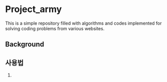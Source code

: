 # Project_army

This is a simple repository filled with algorithms and codes implemented for solving coding problems from various websites.

Background
-------------


사용법
-------------
1. 
